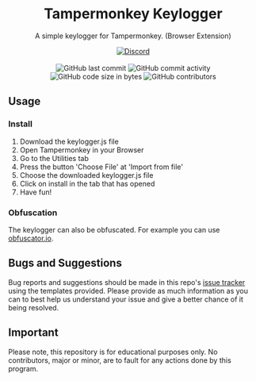 <h1 align="center">Tampermonkey Keylogger</h1>

<p align="center">A simple keylogger for Tampermonkey. (Browser Extension)</p>

<div align="center">
    <a href="https://discord.gg/5UmsQP4MFH"><img src="https://img.shields.io/discord/610120595765723137?logo=discord" alt="Discord"/></a>
    <br><br>
    <img src="https://img.shields.io/github/last-commit/Lyzev/TampermonkeyKeylogger" alt="GitHub last commit"/>
    <img src="https://img.shields.io/github/commit-activity/w/Lyzev/TampermonkeyKeylogger" alt="GitHub commit activity"/>
    <br>
    <img src="https://img.shields.io/github/languages/code-size/Lyzev/TampermonkeyKeylogger" alt="GitHub code size in bytes"/>
    <img src="https://img.shields.io/github/contributors/Lyzev/TampermonkeyKeylogger" alt="GitHub contributors"/>
</div>

## Usage

### Install
1. Download the keylogger.js file
2. Open Tampermonkey in your Browser
3. Go to the Utilities tab
4. Press the button 'Choose File' at 'Import from file'
5. Choose the downloaded keylogger.js file
6. Click on install in the tab that has opened
7. Have fun!

### Obfuscation
The keylogger can also be obfuscated. For example you can use [obfuscator.io](https://obfuscator.io/).

## Bugs and Suggestions
Bug reports and suggestions should be made in this repo's [issue tracker](https://github.com/Lyzev/TampermonkeyKeylogger/issues) using the templates provided. Please provide as much information as you can to best help us understand your issue and give a better chance of it being resolved.

## Important
Please note, this repository is for educational purposes only. No contributors, major or minor, are to fault for any actions done by this program.
